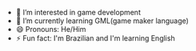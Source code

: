 
- 👀 I’m interested in game development
- 🌱 I’m currently learning GML(game maker language)
- 😄 Pronouns: He/Him
- ⚡ Fun fact: I'm Brazilian and I'm learning English

<!---
theozin1234/theozin1234 is a ✨ special ✨ repository because its `README.md` (this file) appears on your GitHub profile.
You can click the Preview link to take a look at your changes.
--->
